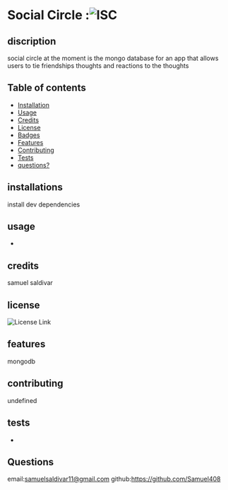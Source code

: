 # Social Circle :![ISC](https://img.shields.io/badge/license--green)

   
## discription 
  social circle at the moment is the mongo database for an app that allows users to tie friendships thoughts and reactions to the thoughts

## Table of contents 

* [Installation](#installation)
* [Usage](#usage)
* [Credits](#credits)
* [License](#license)
* [Badges](#badges)
* [Features](#features)
* [Contributing](#contributing)
* [Tests](#tests)
* [questions?](#questions?)


## installations 
install dev dependencies
## usage
 -

## credits 
samuel saldivar

## license
 ![License Link](https://opensource.org/licenses/isc)


## features
mongodb

## contributing 
undefined

## tests
-
 
## Questions
email:samuelsaldivar11@gmail.com
github:https://github.com/Samuel408
